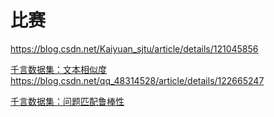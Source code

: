 # 比赛

https://blog.csdn.net/Kaiyuan_sjtu/article/details/121045856


[千言数据集：文本相似度](https://aistudio.baidu.com/aistudio/competition/detail/45/0/task-definition)
https://blog.csdn.net/qq_48314528/article/details/122665247


[千言数据集：问题匹配鲁棒性](https://aistudio.baidu.com/aistudio/competition/detail/130/0/introduction)


